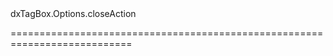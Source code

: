 <!--id-->dxTagBox.Options.closeAction<!--/id-->
<!--merge--><!--/merge-->
<!--hidden--><!--/hidden-->
===========================================================================
